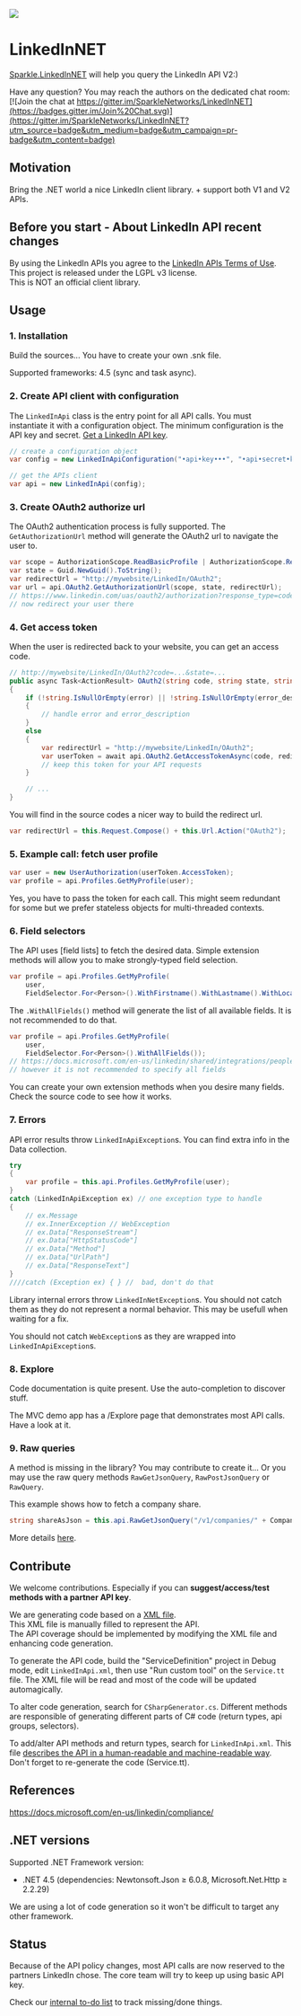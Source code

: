 
![](https://raw.githubusercontent.com/SparkleNetworks/LinkedInNET/master/src/LiNET-200.png)

LinkedInNET
===========

[Sparkle.LinkedInNET](https://github.com/SparkleNetworks/LinkedInNET/) will help you query the LinkedIn API V2:)

Have any question? You may reach the authors on the dedicated chat room: [![Join the chat at https://gitter.im/SparkleNetworks/LinkedInNET](https://badges.gitter.im/Join%20Chat.svg)](https://gitter.im/SparkleNetworks/LinkedInNET?utm_source=badge&utm_medium=badge&utm_campaign=pr-badge&utm_content=badge)

Motivation
------------

Bring the .NET world a nice LinkedIn client library. + support both V1 and V2 APIs.


Before you start - About LinkedIn API recent changes
----------------------------------------------------------------


By using the LinkedIn APIs you agree to the [LinkedIn APIs Terms of Use](https://developer.linkedin.com/documents/linkedin-apis-terms-use).  
This project is released under the LGPL v3 license.  
This is NOT an official client library.

Usage
------------

### 1. Installation


Build the sources... You have to create your own .snk file.

Supported frameworks: 4.5 (sync and task async).

### 2. Create API client with configuration

The `LinkedInApi` class is the entry point for all API calls. You must instantiate it with a configuration object. The minimum configuration is the API key and secret.  [Get a LinkedIn API key](https://www.linkedin.com/secure/developer).

````csharp
// create a configuration object
var config = new LinkedInApiConfiguration("•api•key•••", "•api•secret•key••••••");

// get the APIs client
var api = new LinkedInApi(config);
````

### 3. Create OAuth2 authorize url

The OAuth2 authentication process is fully supported. The `GetAuthorizationUrl` method will generate the OAuth2 url to navigate the user to.

````csharp
var scope = AuthorizationScope.ReadBasicProfile | AuthorizationScope.ReadEmailAddress;
var state = Guid.NewGuid().ToString();
var redirectUrl = "http://mywebsite/LinkedIn/OAuth2";
var url = api.OAuth2.GetAuthorizationUrl(scope, state, redirectUrl);
// https://www.linkedin.com/uas/oauth2/authorization?response_type=code&client_id=...
// now redirect your user there
````

### 4. Get access token

When the user is redirected back to your website, you can get an access code.

````csharp
// http://mywebsite/LinkedIn/OAuth2?code=...&state=...
public async Task<ActionResult> OAuth2(string code, string state, string error, string error_description)
{
    if (!string.IsNullOrEmpty(error) || !string.IsNullOrEmpty(error_description))
    {
        // handle error and error_description
    }
    else
    {
        var redirectUrl = "http://mywebsite/LinkedIn/OAuth2";
        var userToken = await api.OAuth2.GetAccessTokenAsync(code, redirectUrl);
        // keep this token for your API requests
    }

    // ...
}
````

You will find in the source codes a nicer way to build the redirect url.

````csharp
var redirectUrl = this.Request.Compose() + this.Url.Action("OAuth2");
````


### 5. Example call: fetch user profile

````csharp
var user = new UserAuthorization(userToken.AccessToken);
var profile = api.Profiles.GetMyProfile(user);
````

Yes, you have to pass the token for each call. This might seem redundant for some but we prefer stateless objects for multi-threaded contexts. 

### 6. Field selectors

The API uses [field lists] to fetch the desired data. Simple extension methods will allow you to make strongly-typed field selection.

````csharp
var profile = api.Profiles.GetMyProfile(
    user,
    FieldSelector.For<Person>().WithFirstname().WithLastname().WithLocationName());
````

The `.WithAllFields()` method will generate the list of all available fields. It is not recommended to do that.

````csharp
var profile = api.Profiles.GetMyProfile(
    user,
    FieldSelector.For<Person>().WithAllFields());
// https://docs.microsoft.com/en-us/linkedin/shared/integrations/people/profile-api available fields here)
// however it is not recommended to specify all fields
````

You can create your own extension methods when you desire many fields. Check the source code to see how it works.

### 7. Errors

API error results throw `LinkedInApiException`s. You can find extra info in the Data collection.

````csharp
try
{
    var profile = this.api.Profiles.GetMyProfile(user);
}
catch (LinkedInApiException ex) // one exception type to handle
{
    // ex.Message
    // ex.InnerException // WebException
    // ex.Data["ResponseStream"]
    // ex.Data["HttpStatusCode"]
    // ex.Data["Method"]
    // ex.Data["UrlPath"]
    // ex.Data["ResponseText"]
}
////catch (Exception ex) { } //  bad, don't do that

````

Library internal errors throw `LinkedInNetException`s. You should not catch them as they do not represent a normal behavior. This may be usefull when waiting for a fix.

You should not catch `WebException`s as they are wrapped into `LinkedInApiException`s.

### 8. Explore

Code documentation is quite present. Use the auto-completion to discover stuff.

The MVC demo app has a /Explore page that demonstrates most API calls. Have a look at it.

### 9. Raw queries

A method is missing in the library? You may contribute to create it... Or you may use the raw query methods `RawGetJsonQuery`, `RawPostJsonQuery` or `RawQuery`.

This example shows how to fetch a company share.

````csharp
string shareAsJson = this.api.RawGetJsonQuery("/v1/companies/" + CompanyId + "/updates/key=" + Uri.EscapeDataString(ShareId) + "?format=json", user);
````

More details [here](https://github.com/SparkleNetworks/LinkedInNET/blob/dffaea840eac044654c7cee59df50a8db6f101a3/src/NET45.Sparkle.LinkedInNET.DemoMvc5/Controllers/ExploreController.cs#L363).

Contribute
------------

We welcome contributions. Especially if you can **suggest/access/test methods with a partner API key**.

We are generating code based on a [XML file](DefinitionFile.md).  
This XML file is manually filled to represent the API.  
The API coverage should be implemented by modifying the XML file and enhancing code generation.

To generate the API code, build the "ServiceDefinition" project in Debug mode, edit `LinkedInApi.xml`, then use "Run custom tool" on the `Service.tt` file. The XML file will be read and most of the code will be updated automagically. 
  
To alter code generation, search for `CSharpGenerator.cs`. Different methods are responsible of generating different parts of C# code (return types, api groups, selectors).
  
To add/alter API methods and return types, search for `LinkedInApi.xml`. This file [describes the API in a human-readable and machine-readable way](DefinitionFile.md). Don't forget to re-generate the code (Service.tt).


References
------------

https://docs.microsoft.com/en-us/linkedin/compliance/  


.NET versions
------------

Supported .NET Framework version:

* .NET 4.5 (dependencies: Newtonsoft.Json ≥ 6.0.8, Microsoft.Net.Http ≥ 2.2.29)

We are using a lot of code generation so it won't be difficult to target any other framework. 


Status
------------

Because of the API policy changes, most API calls are now reserved to the partners LinkedIn chose. The core team will try to keep up using basic API key.

Check our [internal to-do list](src/ToDoV2.md) to track missing/done things.
